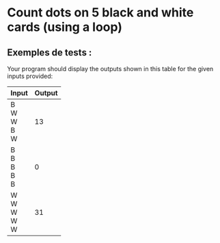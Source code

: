 # Count dots on 5 black and white cards (using a loop)

## Exemples de tests :

Your program should display the outputs shown in this table for the given inputs provided:

| Input                                         | Output |
| --------------------------------------------- | ------ |
| B<br>W<br>W<br>B<br>W | 13     |
| B<br>B<br>B<br>B<br>B | 0      |
| W<br>W<br>W<br>W<br>W | 31     |
